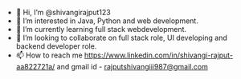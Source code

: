 - 👋 Hi, I’m @shivangirajput123
- 👀 I’m interested in Java, Python and web development.
- 🌱 I’m currently learning full stack webdevelopment.
- 💞️ I’m looking to collaborate on full stack role, UI developing and backend developer role.
- 📫 How to reach me https://www.linkedin.com/in/shivangi-rajput-aa822721a/ and gmail id - rajputshivangiii987@gmail.com

<!---
shivangirajput123/shivangirajput123 is a ✨ special ✨ repository because its `README.md` (this file) appears on your GitHub profile.
You can click the Preview link to take a look at your changes.
--->
